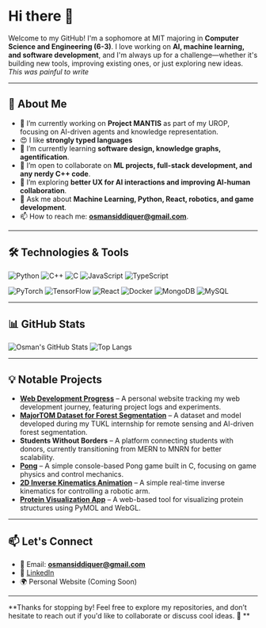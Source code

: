 # Hi there 👋

Welcome to my GitHub! I'm a sophomore at MIT majoring in **Computer Science and Engineering (6-3)**. I love working on **AI, machine learning, and software development**, and I'm always up for a challenge—whether it's building new tools, improving existing ones, or just exploring new ideas. _This was painful to write_

---

## 🚀 About Me

- 🔭 I’m currently working on **Project MANTIS** as part of my UROP, focusing on AI-driven agents and knowledge representation.
- 😍 I like **strongly typed languages**
- 🌱 I’m currently learning **software design, knowledge graphs, agentification**.
- 👯 I’m open to collaborate on **ML projects, full-stack development, and any nerdy C++ code**.
- 🤔 I’m exploring **better UX for AI interactions and improving AI-human collaboration**.
- 💬 Ask me about **Machine Learning, Python, React, robotics, and game development**.
- 📫 How to reach me: **osmansiddiquer@gmail.com**.

---

## 🛠️ Technologies & Tools

![Python](https://img.shields.io/badge/-Python-3776AB?style=flat&logo=python&logoColor=white)
![C++](https://img.shields.io/badge/-C++-00599C?style=flat&logo=c%2B%2B&logoColor=white)
![C](https://img.shields.io/badge/-C-A8B9CC?style=flat&logo=c&logoColor=white)
![JavaScript](https://img.shields.io/badge/-JavaScript-F7DF1E?style=flat&logo=javascript&logoColor=black)
![TypeScript](https://img.shields.io/badge/-TypeScript-3178C6?style=flat&logo=typescript&logoColor=white)

![PyTorch](https://img.shields.io/badge/-PyTorch-EE4C2C?style=flat&logo=pytorch&logoColor=white)
![TensorFlow](https://img.shields.io/badge/-TensorFlow-FF6F00?style=flat&logo=tensorflow&logoColor=white)
![React](https://img.shields.io/badge/-React-61DAFB?style=flat&logo=react&logoColor=black)
![Docker](https://img.shields.io/badge/-Docker-2496ED?style=flat&logo=docker&logoColor=white)
![MongoDB](https://img.shields.io/badge/-MongoDB-47A248?style=flat&logo=mongodb&logoColor=white)
![MySQL](https://img.shields.io/badge/-MySQL-4479A1?style=flat&logo=mysql&logoColor=white)

---

## 📊 GitHub Stats

![Osman's GitHub Stats](https://github-readme-stats.vercel.app/api?username=osmansiddiquer&show_icons=true&theme=bear&hide_rank=true&include_all_commits=true)
![Top Langs](https://github-readme-stats.vercel.app/api/top-langs/?username=osmansiddiquer&layout=compact&theme=bear&hide=jupyter%20notebook)

---

## 💡 Notable Projects

- **[Web Development Progress](https://github.com/Osmansiddiquer/Web-Development-Progress)** – A personal website tracking my web development journey, featuring project logs and experiments.
- **[MajorTOM Dataset for Forest Segmentation](https://github.com/Osmansiddiquer/MajorTOM-Dataset-For-Fo...)** – A dataset and model developed during my TUKL internship for remote sensing and AI-driven forest segmentation.
- **Students Without Borders** – A platform connecting students with donors, currently transitioning from MERN to MNRN for better scalability.
- **[Pong](https://github.com/Osmansiddiquer/pong)** – A simple console-based Pong game built in C, focusing on game physics and control mechanics.
- **[2D Inverse Kinematics Animation](https://github.com/Osmansiddiquer/2D-Inverse-Kinematic-An...)** – A simple real-time inverse kinematics for controlling a robotic arm.
- **[Protein Visualization App](https://github.com/Osmansiddiquer/Protein-Visualization-App)** – A web-based tool for visualizing protein structures using PyMOL and WebGL.
---

## 📫 Let's Connect

- 📧 Email: **osmansiddiquer@gmail.com**
- 🔗 [LinkedIn](https://www.linkedin.com/in/osman-siddiquer/)
- 🌍 Personal Website (Coming Soon)

---

**Thanks for stopping by! Feel free to explore my repositories, and don’t hesitate to reach out if you'd like to collaborate or discuss cool ideas. 🚀
**
